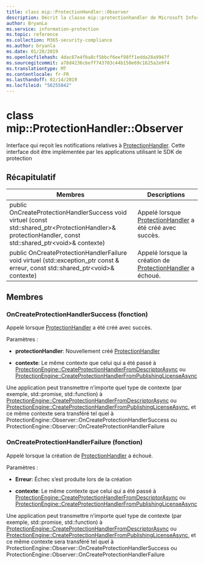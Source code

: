 ```yaml
---
title: class mip::ProtectionHandler::Observer
description: Décrit la classe mip::protectionhandler de Microsoft Information Protection (MIP) SDK.
author: BryanLa
ms.service: information-protection
ms.topic: reference
ms.collection: M365-security-compliance
ms.author: bryanla
ms.date: 01/28/2019
ms.openlocfilehash: 4dac87e4fba8cf5bbcf6eef98ff1edda28a9947f
ms.sourcegitcommit: a78d4236cbeff743703c44b150e69c1625a2e9f4
ms.translationtype: MT
ms.contentlocale: fr-FR
ms.lasthandoff: 02/14/2019
ms.locfileid: "56255842"
---
```

# <a name="class-mipprotectionhandlerobserver"></a>class mip::ProtectionHandler::Observer 
Interface qui reçoit les notifications relatives à [ProtectionHandler](class_mip_protectionhandler.md).
Cette interface doit être implémentée par les applications utilisant le SDK de protection
  
## <a name="summary"></a>Récapitulatif
 Membres                        | Descriptions                                
--------------------------------|---------------------------------------------
public OnCreateProtectionHandlerSuccess void virtuel (const std::shared_ptr\<ProtectionHandler\>& protectionHandler, const std::shared_ptr\<void\>& contexte)  |  Appelé lorsque [ProtectionHandler](class_mip_protectionhandler.md) a été créé avec succès.
public OnCreateProtectionHandlerFailure void virtuel (std::exception_ptr const & erreur, const std::shared_ptr\<void\>& contexte)  |  Appelé lorsque la création de [ProtectionHandler](class_mip_protectionhandler.md) a échoué.
  
## <a name="members"></a>Membres
  
### <a name="oncreateprotectionhandlersuccess-function"></a>OnCreateProtectionHandlerSuccess (fonction)
Appelé lorsque [ProtectionHandler](class_mip_protectionhandler.md) a été créé avec succès.

Paramètres :  
* **protectionHandler**: Nouvellement créé [ProtectionHandler](class_mip_protectionhandler.md)


* **contexte**: Le même contexte que celui qui a été passé à [ProtectionEngine::CreateProtectionHandlerFromDescriptorAsync](class_mip_protectionengine.md#createprotectionhandlerfromdescriptorasync-function) ou [ProtectionEngine::CreateProtectionHandlerFromPublishingLicenseAsync](class_mip_protectionengine.md#createprotectionhandlerfrompublishinglicenseasync-function)


Une application peut transmettre n’importe quel type de contexte (par exemple, std::promise, std::function) à [ProtectionEngine::CreateProtectionHandlerFromDescriptorAsync](class_mip_protectionengine.md#createprotectionhandlerfromdescriptorasync-function) ou [ProtectionEngine::CreateProtectionHandlerFromPublishingLicenseAsync](class_mip_protectionengine.md#createprotectionhandlerfrompublishinglicenseasync-function), et ce même contexte sera transféré tel quel à ProtectionEngine::Observer::OnCreateProtectionHandlerSuccess ou ProtectionEngine::Observer::OnCreateProtectionHandlerFailure
  
### <a name="oncreateprotectionhandlerfailure-function"></a>OnCreateProtectionHandlerFailure (fonction)
Appelé lorsque la création de [ProtectionHandler](class_mip_protectionhandler.md) a échoué.

Paramètres :  
* **Erreur**: Échec s’est produite lors de la création 


* **contexte**: Le même contexte que celui qui a été passé à [ProtectionEngine::CreateProtectionHandlerFromDescriptorAsync](class_mip_protectionengine.md#createprotectionhandlerfromdescriptorasync-function) ou [ProtectionEngine::CreateProtectionHandlerFromPublishingLicenseAsync](class_mip_protectionengine.md#createprotectionhandlerfrompublishinglicenseasync-function)


Une application peut transmettre n’importe quel type de contexte (par exemple, std::promise, std::function) à [ProtectionEngine::CreateProtectionHandlerFromDescriptorAsync](class_mip_protectionengine.md#createprotectionhandlerfromdescriptorasync-function) ou [ProtectionEngine::CreateProtectionHandlerFromPublishingLicenseAsync](class_mip_protectionengine.md#createprotectionhandlerfrompublishinglicenseasync-function), et ce même contexte sera transféré tel quel à ProtectionEngine::Observer::OnCreateProtectionHandlerSuccess ou ProtectionEngine::Observer::OnCreateProtectionHandlerFailure
